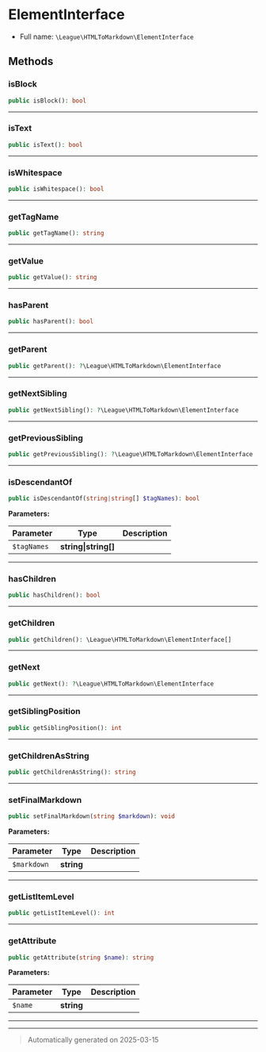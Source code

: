 
# ElementInterface





* Full name: `\League\HTMLToMarkdown\ElementInterface`



## Methods


### isBlock



```php
public isBlock(): bool
```












***

### isText



```php
public isText(): bool
```












***

### isWhitespace



```php
public isWhitespace(): bool
```












***

### getTagName



```php
public getTagName(): string
```












***

### getValue



```php
public getValue(): string
```












***

### hasParent



```php
public hasParent(): bool
```












***

### getParent



```php
public getParent(): ?\League\HTMLToMarkdown\ElementInterface
```












***

### getNextSibling



```php
public getNextSibling(): ?\League\HTMLToMarkdown\ElementInterface
```












***

### getPreviousSibling



```php
public getPreviousSibling(): ?\League\HTMLToMarkdown\ElementInterface
```












***

### isDescendantOf



```php
public isDescendantOf(string|string[] $tagNames): bool
```








**Parameters:**

| Parameter | Type | Description |
|-----------|------|-------------|
| `$tagNames` | **string&#124;string[]** |  |





***

### hasChildren



```php
public hasChildren(): bool
```












***

### getChildren



```php
public getChildren(): \League\HTMLToMarkdown\ElementInterface[]
```












***

### getNext



```php
public getNext(): ?\League\HTMLToMarkdown\ElementInterface
```












***

### getSiblingPosition



```php
public getSiblingPosition(): int
```












***

### getChildrenAsString



```php
public getChildrenAsString(): string
```












***

### setFinalMarkdown



```php
public setFinalMarkdown(string $markdown): void
```








**Parameters:**

| Parameter | Type | Description |
|-----------|------|-------------|
| `$markdown` | **string** |  |





***

### getListItemLevel



```php
public getListItemLevel(): int
```












***

### getAttribute



```php
public getAttribute(string $name): string
```








**Parameters:**

| Parameter | Type | Description |
|-----------|------|-------------|
| `$name` | **string** |  |





***


***
> Automatically generated on 2025-03-15
